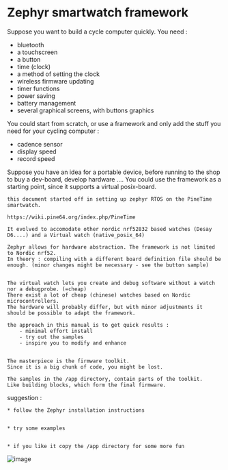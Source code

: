 # Zephyr  smartwatch framework

Suppose you want to build a cycle computer quickly.
You need :
- bluetooth
- a touchscreen
- a button
- time (clock)
- a method of setting the clock
- wireless firmware updating
- timer functions
- power saving
- battery management
- several graphical screens, with buttons graphics

You could start from scratch, or use a framework and only add the stuff you need for your cycling computer :
- cadence sensor
- display speed
- record speed

Suppose you have an idea for a portable device, before running to the shop to buy a dev-board, develop hardware ….
You could use the framework as a starting point, since it supports a virtual posix-board.

```
this document started off in setting up zephyr RTOS on the PineTime smartwatch.

https://wiki.pine64.org/index.php/PineTime

It evolved to accomodate other nordic nrf52832 based watches (Desay D6....) and a Virtual watch (native_posix_64)

Zephyr allows for hardware abstraction. The framework is not limited to Nordic nrf52.
In theory : compiling with a different board definition file should be enough. (minor changes might be necessary - see the button sample)


The virtual watch lets you create and debug software without a watch nor a debugprobe. (=cheap)
There exist a lot of cheap (chinese) watches based on Nordic microcontrollers.
The hardware will probably differ, but with minor adjustments it should be possible to adapt the framework.
```

```
the approach in this manual is to get quick results :
    - minimal effort install
    - try out the samples
    - inspire you to modify and enhance


The masterpiece is the firmware toolkit.
Since it is a big chunk of code, you might be lost.

The samples in the /app directory, contain parts of the toolkit.
Like building blocks, which form the final firmware.
```

suggestion :

    
    * follow the Zephyr installation instructions


    * try some examples


    * if you like it copy the /app directory for some more fun



![image](./PineTime-830x400.png)
